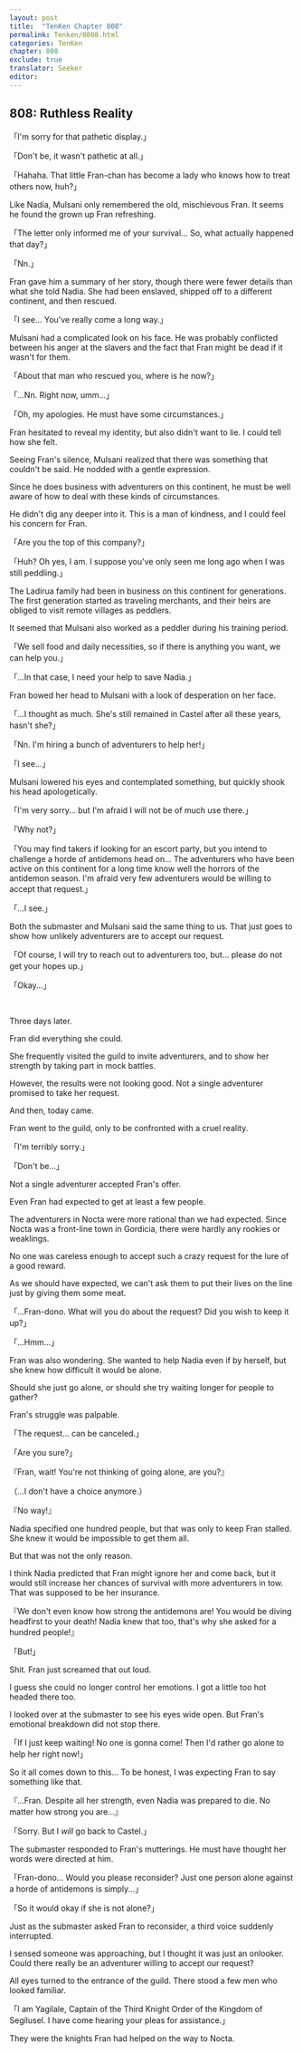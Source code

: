 ```yaml
---
layout: post
title:  "TenKen Chapter 808"
permalink: Tenken/0808.html
categories: TenKen
chapter: 808
exclude: true
translator: Seeker
editor: 
---
```

<h2>808: Ruthless Reality</h2>

「I'm sorry for that pathetic display.」

「Don't be, it wasn't pathetic at all.」

「Hahaha. That little Fran-chan has become a lady who knows how to treat others now, huh?」

Like Nadia, Mulsani only remembered the old, mischievous Fran. It seems he found the grown up Fran refreshing.

「The letter only informed me of your survival... So, what actually happened that day?」

「Nn.」

Fran gave him a summary of her story, though there were fewer details than what she told Nadia. She had been enslaved, shipped off to a different continent, and then rescued.

「I see... You've really come a long way.」

Mulsani had a complicated look on his face. He was probably conflicted between his anger at the slavers and the fact that Fran might be dead if it wasn't for them.

「About that man who rescued you, where is he now?」

「...Nn. Right now, umm...」

「Oh, my apologies. He must have some circumstances.」

Fran hesitated to reveal my identity, but also didn't want to lie. I could tell how she felt.

Seeing Fran's silence, Mulsani realized that there was something that couldn't be said. He nodded with a gentle expression.

Since he does business with adventurers on this continent, he must be well aware of how to deal with these kinds of circumstances.

He didn't dig any deeper into it. This is a man of kindness, and I could feel his concern for Fran.

「Are you the top of this company?」

「Huh? Oh yes, I am. I suppose you've only seen me long ago when I was still peddling.」

The Ladirua family had been in business on this continent for generations. The first generation started as traveling merchants, and their heirs are obliged to visit remote villages as peddlers.

It seemed that Mulsani also worked as a peddler during his training period.

「We sell food and daily necessities, so if there is anything you want, we can help you.」

「...In that case, I need your help to save Nadia.」

Fran bowed her head to Mulsani with a look of desperation on her face.

「...I thought as much. She's still remained in Castel after all these years, hasn't she?」

「Nn. I'm hiring a bunch of adventurers to help her!」

「I see...」

Mulsani lowered his eyes and contemplated something, but quickly shook his head apologetically.

「I'm very sorry... but I'm afraid I will not be of much use there.」

「Why not?」

「You may find takers if looking for an escort party, but you intend to challenge a horde of antidemons head on... The adventurers who have been active on this continent for a long time know well the horrors of the antidemon season. I'm afraid very few adventurers would be willing to accept that request.」

「...I see.」

Both the submaster and Mulsani said the same thing to us. That just goes to show how unlikely adventurers are to accept our request.

「Of course, I will try to reach out to adventurers too, but... please do not get your hopes up.」

「Okay...」

<br>

Three days later.

Fran did everything she could.

She frequently visited the guild to invite adventurers, and to show her strength by taking part in mock battles.

However, the results were not looking good. Not a single adventurer promised to take her request.

And then, today came.

Fran went to the guild, only to be confronted with a cruel reality.

「I'm terribly sorry.」

「Don't be...」

Not a single adventurer accepted Fran's offer.

Even Fran had expected to get at least a few people.

The adventurers in Nocta were more rational than we had expected. Since Nocta was a front-line town in Gordicia, there were hardly any rookies or weaklings.

No one was careless enough to accept such a crazy request for the lure of a good reward.

As we should have expected, we can't ask them to put their lives on the line just by giving them some meat.

「...Fran-dono. What will you do about the request? Did you wish to keep it up?」

「...Hmm...」

Fran was also wondering. She wanted to help Nadia even if by herself, but she knew how difficult it would be alone.

Should she just go alone, or should she try waiting longer for people to gather?

Fran's struggle was palpable.

「The request... can be canceled.」

「Are you sure?」

『Fran, wait! You're not thinking of going alone, are you?』

（...I don't have a choice anymore.）

『No way!』

Nadia specified one hundred people, but that was only to keep Fran stalled. She knew it would be impossible to get them all.

But that was not the only reason.

I think Nadia predicted that Fran might ignore her and come back, but it would still increase her chances of survival with more adventurers in tow. That was supposed to be her insurance.

『We don't even know how strong the antidemons are! You would be diving headfirst to your death! Nadia knew that too, that's why she asked for a hundred people!』

「But!」

Shit. Fran just screamed that out loud.

I guess she could no longer control her emotions. I got a little too hot headed there too.

I looked over at the submaster to see his eyes wide open. But Fran's emotional breakdown did not stop there.

「If I just keep waiting! No one is gonna come! Then I'd rather go alone to help her right now!」

So it all comes down to this... To be honest, I was expecting Fran to say something like that.

『...Fran. Despite all her strength, even Nadia was prepared to die. No matter how strong you are...』

「Sorry. But I *will* go back to Castel.」

The submaster responded to Fran's mutterings. He must have thought her words were directed at him.

「Fran-dono... Would you please reconsider? Just one person alone against a horde of antidemons is simply...」

「So it would okay if she is not alone?」

Just as the submaster asked Fran to reconsider, a third voice suddenly interrupted.

I sensed someone was approaching, but I thought it was just an onlooker. Could there really be an adventurer willing to accept our request?

All eyes turned to the entrance of the guild. There stood a few men who looked familiar.

「I am Yagilale, Captain of the Third Knight Order of the Kingdom of Segilusel. I have come hearing your pleas for assistance.」

They were the knights Fran had helped on the way to Nocta.




